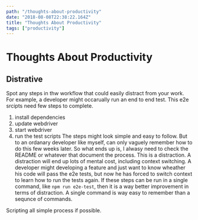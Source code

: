 ```yaml
---
path: "/thoughts-about-productivity"
date: "2018-08-08T22:38:22.164Z"
title: "Thoughts About Productivity"
tags: ["productivity"]
---
```


# Thoughts About Productivity

## Distrative

Spot any steps in thw workflow that could easily distract from your work. For example, a developer might occarually run an end to end test. This e2e srcipts need few steps to complete. 
1. install dependencies
2. update webdriver
3. start webdriver
4. run the test scripts
The steps might look simple and easy to follow. But to an ordanary developer like myself, can only vaguely remember how to do this few weeks later. So what ends up is, I alwasy need to check the README or whatever that document the process. This is a distraction. A distraction will end up lots of mental cost, including context switching.
A developer might developing a feature and just want to know wheather his code will pass the e2e tests, but now he has forced to switch context to learn how to run the tests again.
If these steps can be run in a single command, like `npm run e2e-test`, then it is a way better improvement in terms of distraction. A single command is way easy to remember than a sequnce of commands.

Scripting all simple process if possible.


